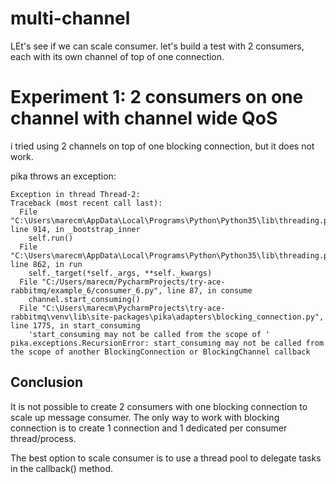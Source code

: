 # multi-channel
LEt's see if we can scale consumer. let's build a test with 2 consumers, each with its own channel of top of 
one connection.


# Experiment 1: 2 consumers on one channel with channel wide QoS
i tried using 2 channels on top of one blocking connection, but it does not work.

pika throws an exception:
```
Exception in thread Thread-2:
Traceback (most recent call last):
  File "C:\Users\marecm\AppData\Local\Programs\Python\Python35\lib\threading.py", line 914, in _bootstrap_inner
    self.run()
  File "C:\Users\marecm\AppData\Local\Programs\Python\Python35\lib\threading.py", line 862, in run
    self._target(*self._args, **self._kwargs)
  File "C:/Users/marecm/PycharmProjects/try-ace-rabbitmq/example_6/consumer_6.py", line 87, in consume
    channel.start_consuming()
  File "C:\Users\marecm\PycharmProjects\try-ace-rabbitmq\venv\lib\site-packages\pika\adapters\blocking_connection.py", line 1775, in start_consuming
    'start_consuming may not be called from the scope of '
pika.exceptions.RecursionError: start_consuming may not be called from the scope of another BlockingConnection or BlockingChannel callback
```

## Conclusion
It is not possible to create 2 consumers with one blocking connection to scale up message consumer.
The only way to work with blocking connection is to create 1 connection and 1 dedicated per consumer thread/process.

The best option to scale consumer is to use a thread pool to delegate tasks in the callback() method.


